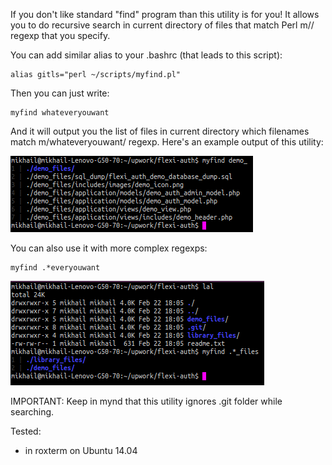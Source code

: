 If you don't like standard "find" program than this utility is for you!
It allows you to do recursive search in current directory of files that match Perl m// regexp that you specify.

You can add similar alias to your .bashrc (that leads to this script):
```shell
alias gitls="perl ~/scripts/myfind.pl"
```
Then you can just write:
```shell
myfind whateveryouwant
```
And it will output you the list of files in current directory which filenames match m/whateveryouwant/ regexp.
Here's an example output of this utility: 

![Example output of myfind utility](/myfind.png?raw=true "Example output")

You can also use it with more complex regexps:
```shell
myfind .*everyouwant
```

![Example complex output of myfind utility](/myfind_complex.png?raw=true "Example output")

IMPORTANT: Keep in mynd that this utility ignores .git folder while searching.

Tested:
- in roxterm on Ubuntu 14.04
